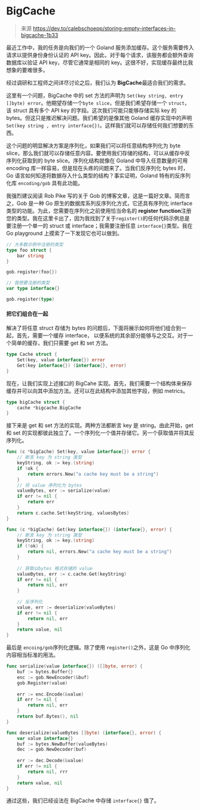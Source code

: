 # BigCache

> 来源 https://dev.to/calebschoepp/storing-empty-interfaces-in-bigcache-1b33

最近工作中，我的任务是向我们的一个 Goland 服务添加缓存。这个服务需要传入请求以提供身份身份认证的  API key。因此，对于每个请求，该服务都会额外查询数据库以验证 API key，尽管它通常是相同的 key。这很不好，实现缓存最终比我想象的要难很多。

经过调研和工程师之间详尽讨论之后，我们认为 **BigCache**最适合我们的需求。

这里有一个问题，BigCache 中的 set 方法的声明为 ``Set(key string, entry []byte) error``。他期望存储一个``byte slice``，但是我们希望存储一个 ``struct``，该 struct 具有多个 API key 的字段。这次我们可能只能够存储实际 key 的 bytes。但这只是推迟解决问题。我们希望的是像其他 Goland 缓存实现中的声明 ``Set(key string , entry interface{})``。这样我们就可以存储任何我们想要的东西。

这个问题的明显解决方案是序列化，如果我们可以将任意结构序列化为 byte slice，那么我们就可以存储任意内容。要使用我们存储的结构，可以从缓存中反序列化获取到的 byte slice。序列化结构就像在 Goland 中导入任意数量的可用 encoding 库一样容易，但是现在头疼的问题来了。当我们反序列化 bytes 时，Go 语言如何知道将数据存入什么类型的结构？事实证明，Goland 特有的反序列化库 ``encoding/gob`` 具有此功能。

我强烈建议阅读 Rob Pike 写的关于 Gob 的博客文章，这是一篇好文章。简而言之，Gob 是一种 Go 原生的数据库系列反序列化方式，它还具有序列化 interface 类型的功能。为此，您需要在序列化之前使用恰当命名的 **register function**注册您的类型。我在这里卡出了，因为我找到了关于``register()``的任何代码示例总是要注册一个单一的 struct 或 interface；我需要注册任意 ``interface{}``类型。我在 Go playground 上摸索了一下发现它也可以做到。

```go
// 大多数示例中注册的类型
type foo struct {
    bar string
}

gob.register(foo{})

// 我想要注册的类型
var type interface{}

gob.register(type)
```

#### 把它们组合在一起

解决了将任意 struct 存储为 bytes 的问题后，下面将展示如何将他们组合到一起，首先，需要一个缓存 interface， 以便系统的其余部分能够与之交互。对于一个简单的缓存，我们只需要 get 和 set 方法。

```go
type Cache struct {
    Set(key, value interface{}) error
    Get(key interface{}) (interface{}, error)
}
```

现在，让我们实现上述接口的 BigCahe 实现。首先，我们需要一个结构体来保存缓存并可以向其中添加方法。还可以在此结构中添加其他字段，例如 metrics。

```go
type bigCache struct {
    cache *bigcache.BigCache
}
```

接下来是 get 和 set 方法的实现。两种方法都断言 key 是 string。由此开始，get 和 set 的实现都彼此独立了。一个序列化一个值并存储它。另一个获取值并将其反序列化。

```go
func (c *bigCache) Set(key, value interface{}) error {
    // 断言 key 为 string 类型
    keyString, ok := key.(string)
    if !ok {
        return errors.New("a cache key must be a string")
    }
    // 将 value 序列化为 bytes
    valueBytes, err := serialize(value)
    if err != nil {
        return err
    }
    return c.cache.Set(keyString, valuesBytes)
}

func (c *bigCache) Get(key interface{}) (interface{}, error) {
    // 断言 key 为 string 类型
    keyString, ok := key.(string)
    if (!ok) {
        return nil, errors.New("a cache key must be a string")
    }
    
    // 获取以bytes 格式存储的 value
    valueBytes, err := c.cache.Get(keyString)
    if err != nil {
        return nil, err
    }
    
    // 反序列化
    value, err := deserialize(valueBytes)
    if err != nil {
        return nil, err
    }
    return value, nil
}
```

最后是 ``encoing/gob``序列化逻辑。除了使用 ``register()``之外，这是 Go 中序列化内容相当标准的用法。

```go
func serialize(value interface{}) ([]byte, error) {
    buf := bytes.Buffer{}
    enc := gob.NewEncoder(&buf)
    gob.Register(value)
    
    err := enc.Encode(&value)
    if err != nil {
        return nil, err
    }
    return buf.Bytes(), nil
}

func deserialize(valueBytes []byte) (interface{}, error) {
    var value interface{}
    buf := bytes.NewBuffer(valueBytes)
    dec := gob.NewDecoder(buf)
    
    err := dec.Decode(&value)
    if err != nil {
        return nil, rrr
    }
    return value, nil
}
```

通过这些，我们已经设法在 BigCache 中存储 ``interface{}`` 值了。




